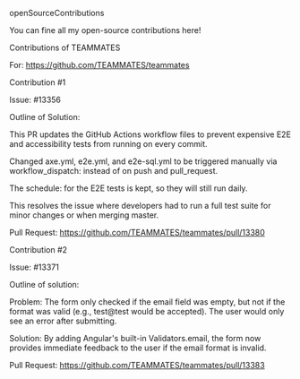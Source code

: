 openSourceContributions

You can fine all my open-source contributions here!

Contributions of TEAMMATES

For: https://github.com/TEAMMATES/teammates

Contribution #1

Issue: #13356

Outline of Solution:

This PR updates the GitHub Actions workflow files to prevent expensive E2E and accessibility tests from running on every commit.

Changed axe.yml, e2e.yml, and e2e-sql.yml to be triggered manually via workflow_dispatch: instead of on push and pull_request.

The schedule: for the E2E tests is kept, so they will still run daily.

This resolves the issue where developers had to run a full test suite for minor changes or when merging master.

Pull Request: https://github.com/TEAMMATES/teammates/pull/13380

Contribution #2

Issue: #13371

Outline of solution:

Problem: The form only checked if the email field was empty, but not if the format was valid (e.g., test@test would be accepted). The user would only see an error after submitting.

Solution: By adding Angular's built-in Validators.email, the form now provides immediate feedback to the user if the email format is invalid.

Pull Request: https://github.com/TEAMMATES/teammates/pull/13383

